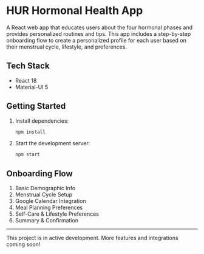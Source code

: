 # HUR Hormonal Health App

A React web app that educates users about the four hormonal phases and provides personalized routines and tips. This app includes a step-by-step onboarding flow to create a personalized profile for each user based on their menstrual cycle, lifestyle, and preferences.

## Tech Stack
- React 18
- Material-UI 5

## Getting Started

1. Install dependencies:
   ```bash
   npm install
   ```
2. Start the development server:
   ```bash
   npm start
   ```

## Onboarding Flow
1. Basic Demographic Info
2. Menstrual Cycle Setup
3. Google Calendar Integration
4. Meal Planning Preferences
5. Self-Care & Lifestyle Preferences
6. Summary & Confirmation

---

This project is in active development. More features and integrations coming soon!
